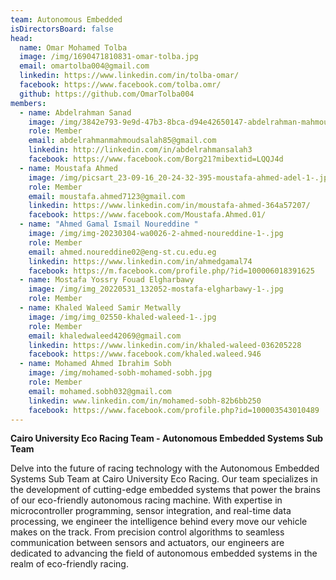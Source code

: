 ```yaml
---
team: Autonomous Embedded
isDirectorsBoard: false
head:
  name: Omar Mohamed Tolba
  image: /img/1690471810831-omar-tolba.jpg
  email: omartolba004@gmail.com
  linkedin: https://www.linkedin.com/in/tolba-omar/
  facebook: https://www.facebook.com/tolba.omr/
  github: https://github.com/OmarTolba004
members:
  - name: Abdelrahman Sanad
    image: /img/3842e793-9e9d-47b3-8bca-d94e42650147-abdelrahman-mahmoud.jpeg
    role: Member
    email: abdelrahmanmahmoudsalah85@gmail.com
    linkedin: http://linkedin.com/in/abdelrahmansalah3
    facebook: https://www.facebook.com/Borg21?mibextid=LQQJ4d
  - name: Moustafa Ahmed
    image: /img/picsart_23-09-16_20-24-32-395-moustafa-ahmed-adel-1-.jpg
    role: Member
    email: moustafa.ahmed7123@gmail.com
    linkedin: https://www.linkedin.com/in/moustafa-ahmed-364a57207/
    facebook: https://www.facebook.com/Moustafa.Ahmed.01/
  - name: "Ahmed Gamal Ismail Noureddine "
    image: /img/img-20230304-wa0026-2-ahmed-noureddine-1-.jpg
    role: Member
    email: ahmed.noureddine02@eng-st.cu.edu.eg
    linkedin: https://www.linkedin.com/in/ahmedgamal74
    facebook: https://m.facebook.com/profile.php/?id=100006018391625
  - name: Mostafa Yossry Fouad Elgharbawy
    image: /img/img_20220531_132052-mostafa-elgharbawy-1-.jpg
    role: Member
  - name: Khaled Waleed Samir Metwally
    image: /img/img_02550-khaled-waleed-1-.jpg
    role: Member
    email: khaledwaleed42069@gmail.com
    linkedin: https://www.linkedin.com/in/khaled-waleed-036205228
    facebook: https://www.facebook.com/khaled.waleed.946
  - name: Mohamed Ahmed Ibrahim Sobh
    image: /img/mohamed-sobh-mohamed-sobh.jpg
    role: Member
    email: mohamed.sobh032@gmail.com
    linkedin: www.linkedin.com/in/mohamed-sobh-82b6bb250
    facebook: https://www.facebook.com/profile.php?id=100003543010489
---
```

**Cairo University Eco Racing Team - Autonomous Embedded Systems Sub Team**

Delve into the future of racing technology with the Autonomous Embedded Systems Sub Team at Cairo University Eco Racing. Our team specializes in the development of cutting-edge embedded systems that power the brains of our eco-friendly autonomous racing machine. With expertise in microcontroller programming, sensor integration, and real-time data processing, we engineer the intelligence behind every move our vehicle makes on the track. From precision control algorithms to seamless communication between sensors and actuators, our engineers are dedicated to advancing the field of autonomous embedded systems in the realm of eco-friendly racing.